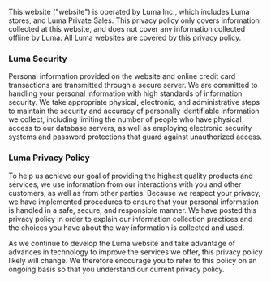 This website ("website") is operated by Luma Inc., which includes Luma stores, and Luma Private Sales. This privacy policy only covers information collected at this website, and does not cover any information collected offline by Luma. All Luma websites are covered by this privacy policy.

### Luma Security

Personal information provided on the website and online credit card transactions are transmitted through a secure server. We are committed to handling your personal information with high standards of information security. We take appropriate physical, electronic, and administrative steps to maintain the security and accuracy of personally identifiable information we collect, including limiting the number of people who have physical access to our database servers, as well as employing electronic security systems and password protections that guard against unauthorized access.

### Luma Privacy Policy

To help us achieve our goal of providing the highest quality products and services, we use information from our interactions with you and other customers, as well as from other parties. Because we respect your privacy, we have implemented procedures to ensure that your personal information is handled in a safe, secure, and responsible manner. We have posted this privacy policy in order to explain our information collection practices and the choices you have about the way information is collected and used.

As we continue to develop the Luma website and take advantage of advances in technology to improve the services we offer, this privacy policy likely will change. We therefore encourage you to refer to this policy on an ongoing basis so that you understand our current privacy policy.
